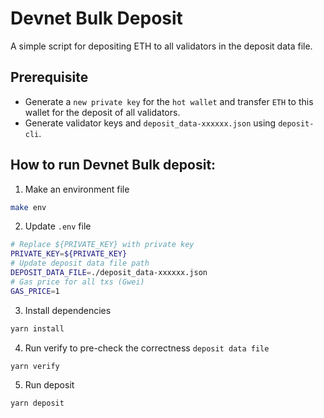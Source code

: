 # Devnet Bulk Deposit
A simple script for depositing ETH to all validators in the deposit data file.

##  Prerequisite
- Generate a `new private key` for the `hot wallet` and transfer `ETH` to this wallet for the deposit of all validators.
- Generate validator keys and `deposit_data-xxxxxx.json` using `deposit-cli`.

## How to run Devnet Bulk deposit:
1. Make an environment file
```sh
make env
```

2. Update `.env` file
```sh
# Replace ${PRIVATE_KEY} with private key
PRIVATE_KEY=${PRIVATE_KEY}
# Update deposit data file path
DEPOSIT_DATA_FILE=./deposit_data-xxxxxx.json
# Gas price for all txs (Gwei)
GAS_PRICE=1 
```

3. Install dependencies
```sh
yarn install
``` 

4. Run verify to pre-check the correctness `deposit data file`
```sh
yarn verify
``` 

5. Run deposit
```sh
yarn deposit
``` 